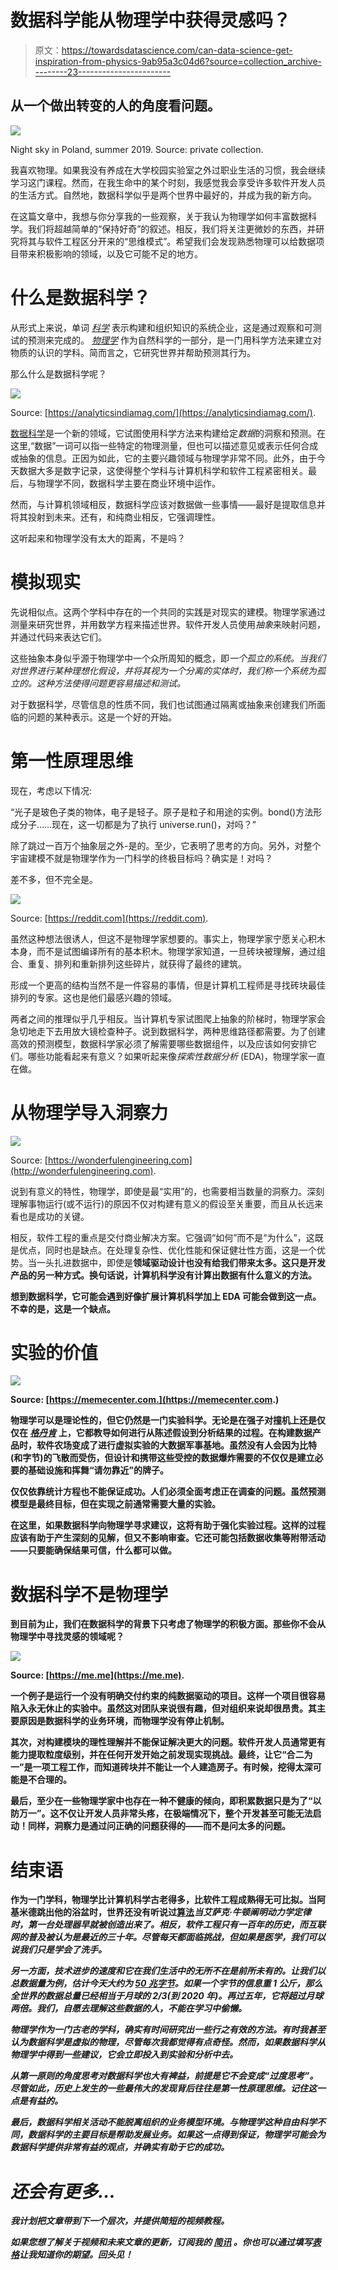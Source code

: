 # 数据科学能从物理学中获得灵感吗？

> 原文：<https://towardsdatascience.com/can-data-science-get-inspiration-from-physics-9ab95a3c04d6?source=collection_archive---------23----------------------->

## 从一个做出转变的人的角度看问题。

![](img/0fe768db3a6dc65028fd0d1510bb1411.png)

Night sky in Poland, summer 2019\. Source: private collection.

我喜欢物理。如果我没有养成在大学校园实验室之外过职业生活的习惯，我会继续学习这门课程。然而，在我生命中的某个时刻，我感觉我会享受许多软件开发人员的生活方式。自然地，数据科学似乎是两个世界中最好的，并成为我的新方向。

在这篇文章中，我想与你分享我的一些观察，关于我认为物理学如何丰富数据科学。我们将超越简单的“保持好奇”的叙述。相反，我们将关注更微妙的东西，并研究将其与软件工程区分开来的“思维模式”。希望我们会发现熟悉物理可以给数据项目带来积极影响的领域，以及它可能不足的地方。

# 什么是数据科学？

从形式上来说，单词 [*科学*](https://dictionary.cambridge.org/dictionary/english/science) 表示构建和组织知识的系统企业，这是通过观察和可测试的预测来完成的。 [*物理学*](https://dictionary.cambridge.org/dictionary/english/physics) 作为自然科学的一部分，是一门用科学方法来建立对物质的认识的学科。简而言之，它研究世界并帮助预测其行为。

那么什么是数据科学呢？

![](img/093ba96d672bb572ed9f7ee0d7f13919.png)

Source: [https://analyticsindiamag.com/](https://analyticsindiamag.com/).

[数据科学](https://dictionary.cambridge.org/dictionary/english/data-science)是一个新的领域，它试图使用科学方法来构建给定*数据*的洞察和预测。在这里,“数据”一词可以指一些特定的物理测量，但也可以描述意见或表示任何合成或抽象的信息。正因为如此，它的主要兴趣领域与物理学非常不同。此外，由于今天数据大多是数字记录，这使得整个学科与计算机科学和软件工程紧密相关。最后，与物理学不同，数据科学主要在商业环境中运作。

然而，与计算机领域相反，数据科学应该对数据做一些事情——最好是提取信息并将其投射到未来。还有，和纯商业相反，它强调理性。

这听起来和物理学没有太大的距离，不是吗？

# 模拟现实

先说相似点。这两个学科中存在的一个共同的实践是对现实的建模。物理学家通过测量来研究世界，并用数学方程来描述世界。软件开发人员使用*抽象*来映射问题，并通过代码来表达它们。

这些抽象本身似乎源于物理学中一个众所周知的概念，即*一个孤立的系统。当我们对世界进行某种理想化假设，并将其视为一个分离的实体时，我们称一个系统为孤立的。这种方法使得问题更容易描述和测试。*

对于数据科学，尽管信息的性质不同，我们也试图通过隔离或抽象来创建我们所面临的问题的某种表示。这是一个好的开始。

# 第一性原理思维

现在，考虑以下情况:

“光子是玻色子类的物体，电子是轻子。原子是粒子和用途的实例。bond()方法形成分子……现在，这一切都是为了执行 universe.run()，对吗？”

除了跳过一百万个抽象层之外-是的。至少，它表明了思考的方向。另外，对整个宇宙建模不就是物理学作为一门科学的终极目标吗？确实是！对吗？

差不多，但不完全是。

![](img/cd2aa5deba23f4174fd925045f2e1438.png)

Source: [https://reddit.com](https://reddit.com).

虽然这种想法很诱人，但这不是物理学家想要的。事实上，物理学家宁愿关心积木本身，而不是试图编译所有的基本积木。物理学家知道，一旦砖块被理解，通过组合、重复、排列和重新排列这些碎片，就获得了最终的建筑。

形成一个更高的结构当然不是一件容易的事情，但是计算机工程师是寻找砖块最佳排列的专家。这也是他们最感兴趣的领域。

两者之间的推理似乎几乎相反。当计算机专家试图爬上抽象的阶梯时，物理学家会急切地走下去用放大镜检查种子。说到数据科学，两种思维路径都需要。为了创建高效的预测模型，数据科学家必须了解需要哪些数据组件，以及应该如何安排它们。哪些功能看起来有意义？如果听起来像*探索性数据分析* (EDA)，物理学家一直在做。

# 从物理学导入洞察力

![](img/ec3e20ace608eab9425dd508b74b1495.png)

Source: [https://wonderfulengineering.com](http://wonderfulengineering.com).

说到有意义的特性，物理学，即使是最“实用”的，也需要相当数量的洞察力。深刻理解事物运行(或不运行)的原因不仅对构建有意义的假设至关重要，而且从长远来看也是成功的关键。

相反，软件工程的重点是交付商业解决方案。它强调“如何”而不是“为什么”，这既是优点，同时也是缺点。在处理复杂性、优化性能和保证健壮性方面，这是一个优势。当一头扎进数据中，即使是[](https://stackoverflow.com/a/35394291/7607872)**领域驱动设计也没有给我们带来太多。这只是开发产品的另一种方式。换句话说，计算机科学没有计算出数据有什么意义的方法。**

**想到数据科学，它可能会遇到好像扩展计算机科学加上 EDA 可能会做到这一点。不幸的是，这是一个缺点。**

# **实验的价值**

**![](img/aeb5560de455305ec0c06996aa059479.png)**

**Source: [https://memecenter.com.](https://memecenter.com.)**

**物理学可以是理论性的，但它仍然是一门实验科学。无论是在强子对撞机上还是仅仅在 [*格丹肯*](https://en.wikipedia.org/wiki/Thought_experiment) 上，它都教导如何进行从陈述假设到分析结果的过程。在构建数据产品时，软件农场变成了进行虚拟实验的大数据军事基地。虽然没有人会因为比特(和字节)的飞散而受伤，但设计和携带这些受控的数据爆炸需要的不仅仅是建立必要的基础设施和挥舞“请勿靠近”的牌子。**

**仅仅依靠统计方程也不能保证成功。人们必须全面考虑正在调查的问题。虽然预测模型是最终目标，但在实现之前通常需要大量的实验。**

**在这里，如果数据科学向物理学寻求建议，这将有助于强化实验过程。这样的过程应该有助于产生深刻的见解，但又不影响审查。它还可能包括数据收集等附带活动——只要能确保结果可信，什么都可以做。**

# **数据科学不是物理学**

**到目前为止，我们在数据科学的背景下只考虑了物理学的积极方面。那些你不会从物理学中寻找灵感的领域呢？**

**![](img/3198c3489191899e16bc06e0bfe96c37.png)**

**Source: [https://me.me](https://me.me).**

**一个例子是运行一个没有明确交付约束的纯数据驱动的项目。这样一个项目很容易陷入永无休止的实验中。虽然这对团队来说很有趣，但对组织来说却很昂贵。其主要原因是数据科学的业务环境，而物理学没有停止机制。**

**其次，对构建模块的理性理解并不能保证解决更大的问题。软件开发人员通常更有能力提取粒度级别，并在任何开发开始之前发现实现挑战。最终，让它“合二为一”是一项工程工作，而知道砖块并不能让一个人建造房子。有时候，挖得太深可能是不合理的。**

**最后，至少在一些物理学家中也存在一种不健康的倾向，即积累数据只是为了“以防万一”。这不仅让开发人员非常头疼，在极端情况下，整个开发甚至可能无法启动！同样，洞察力是通过问正确的问题获得的——而不是问太多的问题。**

# **结束语**

**作为一门学科，物理学比计算机科学古老得多，比软件工程成熟得无可比拟。当阿基米德跳出他的浴盆时，世界还没有听说过[算法](https://en.wikipedia.org/wiki/Muhammad_ibn_Musa_al-Khwarizmi)*当艾萨克·牛顿阐明动力学定律时，第一台处理器早就被创造出来了。相反，软件工程只有一百年的历史，而互联网的普及被认为是最近的三十年。尽管每天都面临挑战，但如果是医学，我们可以说我们只是学会了洗手。***

***另一方面，技术进步的速度和它在我们生活中的无所不在是前所未有的。让我们以总数据量为例，估计今天大约为 [50 兆字节](https://www.forbes.com/sites/louiscolumbus/2018/05/23/10-charts-that-will-change-your-perspective-of-big-datas-growth/#40aad8142926)。如果一个字节的信息重 1 公斤，那么全世界的数据总量已经相当于月球的 2/3(到 2020 年)。再过五年，它将超过月球两倍。我们，自愿去理解这些数据的人，不能在学习中偷懒。***

***物理学作为一门古老的学科，确实有时间研究出一些行之有效的方法。有时我甚至认为数据科学是虚拟的物理，尽管每次我都觉得有点奇怪。然而，如果数据科学从物理学中得到一些建议，它会立即投入到实验和分析中去。***

***从第一原则的角度思考对数据科学也大有裨益，前提是它不会变成“过度思考”。尽管如此，历史上发生的一些最伟大的发现背后往往是第一性原理思维。记住这一点是有益的。***

***最后，数据科学相关活动不能脱离组织的业务模型环境。与物理学这种自由科学不同，数据科学的主要目标是帮助发展业务。如果这一点得到保证，物理学可能会为数据科学提供非常有益的观点，并确实有助于它的成功。***

# ***还会有更多…***

***我计划把文章带到下一个层次，并提供简短的视频教程。***

***如果您想了解关于视频和未来文章的更新，**订阅我的** [**简讯**](https://landing.mailerlite.com/webforms/landing/j5y2q1) **。你也可以通过填写[表格](https://forms.gle/bNpf9aqZJGLgaU589)让我知道你的期望。回头见！*****